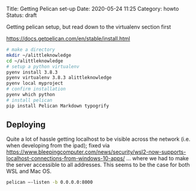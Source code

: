 Title: Getting Pelican set-up
Date: 2020-05-24 11:25
Category: howto
Status: draft

Getting pelican setup, but read down to the virtualenv section first

https://docs.getpelican.com/en/stable/install.html
```bash
# make a directory
mkdir ~/alittleknowledge
cd ~/alittleknowledge
# setup a python virtualenv
pyenv install 3.8.3
pyenv virtualenv 3.8.3 alittleknowledge
pyenv local myproject
# confirm installation
pyenv which python
# install pelican
pip install Pelican Markdown typogrify

```

## Deploying 


Quite a lot of hassle getting localhost to be visible across the network (i.e. when developing from the ipad); fixed via https://www.bleepingcomputer.com/news/security/wsl2-now-supports-localhost-connections-from-windows-10-apps/ ... where we had to make the server accessible to all addresses. This seems to be the case for both WSL and Mac OS.

```bash
pelican —-listen -b 0.0.0.0:8000
```



